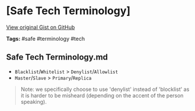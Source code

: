# [Safe Tech Terminology] 

[View original Gist on GitHub](https://gist.github.com/Integralist/1ca0b1acb0d65af19df9d38618b5058f)

**Tags:** #safe #terminology #tech

## Safe Tech Terminology.md

- `Blacklist`/`Whitelist` > `Denylist`/`Allowlist`
- `Master`/`Slave` > `Primary`/`Replica`

> Note: we specifically choose to use 'denylist' instead of 'blocklist' as it is harder to be misheard (depending on the accent of the person speaking).

